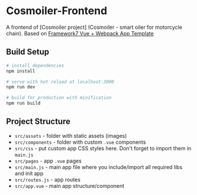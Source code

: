 # Cosmoiler-Frontend

A frontend of [Cosmoiler project] (Cosmoiler - smart oiler for motorcycle chain). Based on [Framework7 Vue + Webpack App Template](https://github.com/vuejs-templates/webpack)

## Build Setup

``` bash
# install dependencies
npm install

# serve with hot reload at localhost:3000
npm run dev

# build for production with minification
npm run build
```

## Project Structure

* `src/assets` - folder with static assets (images)
* `src/components` - folder with custom `.vue` components
* `src/css` - put custom app CSS styles here. Don't forget to import them in `main.js`
* `src/pages` - app `.vue` pages
* `src/main.js` - main app file where you include/import all required libs and init app
* `src/routes.js` - app routes
* `src/app.vue` - main app structure/component


